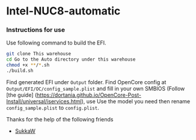 # Intel-NUC8-automatic

### Instructions for use
Use following command to build the EFI.


```bash
git clone This warehouse
cd Go to the Auto directory under this warehouse
chmod +x **/*.sh
./build.sh
```
Find generated EFI under `Output` folder. Find OpenCore config at `Output/EFI/OC/config_sample.plist` and fill in your own SMBIOS (Follow [the guide]
(https://dortania.github.io/OpenCore-Post-Install/universal/iservices.html), use Use the model you need then rename `config_sample.plist` to `config.plist`.

Thanks for the help of the following friends

- [SukkaW](https://github.com/SukkaW)
